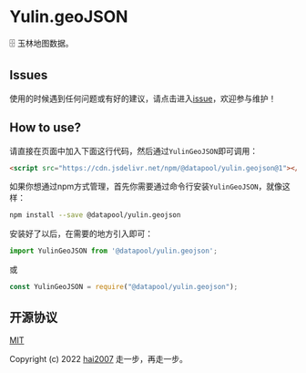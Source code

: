 # Yulin.geoJSON
🗄️ 玉林地图数据。

## Issues
使用的时候遇到任何问题或有好的建议，请点击进入[issue](https://github.com/hai2007/datapool/issues)，欢迎参与维护！

## How to use?

请直接在页面中加入下面这行代码，然后通过```YulinGeoJSON```即可调用：

```html
<script src="https://cdn.jsdelivr.net/npm/@datapool/yulin.geojson@1"></script>
```

如果你想通过npm方式管理，首先你需要通过命令行安装``````YulinGeoJSON``````，就像这样：

```bash
npm install --save @datapool/yulin.geojson
```

安装好了以后，在需要的地方引入即可：

```js
import YulinGeoJSON from '@datapool/yulin.geojson';
```

或

```js
const YulinGeoJSON = require("@datapool/yulin.geojson");
```

开源协议
---------------------------------------
[MIT](https://github.com/hai2007/datapool/blob/master/LICENSE)

Copyright (c) 2022 [hai2007](https://hai2007.gitee.io/sweethome/) 走一步，再走一步。
